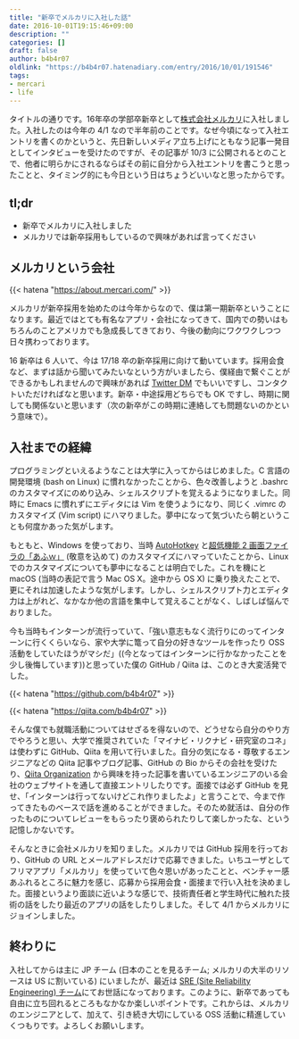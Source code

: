 ```yaml
---
title: "新卒でメルカリに入社した話"
date: 2016-10-01T19:15:46+09:00
description: ""
categories: []
draft: false
author: b4b4r07
oldlink: "https://b4b4r07.hatenadiary.com/entry/2016/10/01/191546"
tags:
- mercari
- life
---
```


タイトルの通りです。16年卒の学部卒新卒として[株式会社メルカリ](https://www.mercari.com/jp/about/corporate/)に入社しました。入社したのは今年の 4/1 なので半年前のことです。なぜ今頃になって入社エントリを書くのかというと、先日新しいメディア立ち上げにともなう記事一発目としてインタビューを受けたのですが、その記事が 10/3 に公開されるとのことで、他者に明らかにされるならばその前に自分から入社エントリを書こうと思ったことと、タイミング的にも今日という日はちょうどいいなと思ったからです。

## tl;dr

- 新卒でメルカリに入社しました
- メルカリでは新卒採用もしているので興味があれば言ってください

## メルカリという会社

{{< hatena "https://about.mercari.com/" >}}

メルカリが新卒採用を始めたのは今年からなので、僕は第一期新卒ということになります。最近ではとても有名なアプリ・会社になってきて、国内での勢いはもちろんのことアメリカでも急成長してきており、今後の動向にワクワクしつつ日々携わっております。

16 新卒は 6 人いて、今は 17/18 卒の新卒採用に向けて動いています。採用会食など、まずは話から聞いてみたいなという方がいましたら、僕経由で繋ぐことができるかもしれませんので興味があれば [Twitter DM](https://twitter.com/b4b4r07) でもいいですし、コンタクトいただければなと思います。新卒・中途採用どちらでも OK ですし、時期に関しても関係ないと思います（次の新卒がこの時期に連絡しても問題ないのかという意味で）。

## 入社までの経緯

プログラミングといえるようなことは大学に入ってからはじめました。C 言語の開発環境 (bash on Linux) に慣れなかったことから、色々改善しようと .bashrc のカスタマイズにのめり込み、シェルスクリプトを覚えるようになりました。同時に Emacs に慣れずにエディタには Vim を使うようになり、同じく .vimrc のカスタマイズ (Vim script) にハマりました。夢中になって気づいたら朝ということも何度かあった気がします。

もともと、Windows を使っており、当時 [AutoHotkey](http://ahkscript.org) と[超低機能 2 画面ファイラの「あふｗ」](http://www.h5.dion.ne.jp/~akt/akt_afxw.htm) (敬意を込めて) のカスタマイズにハマっていたことから、Linux でのカスタマイズについても夢中になることは明白でした。これを機にと macOS (当時の表記で言う Mac OS X。途中から OS X) に乗り換えたことで、更にそれは加速したような気がします。しかし、シェルスクリプト力とエディタ力は上がれど、なかなか他の言語を集中して覚えることがなく、しばしば悩んでおりました。

今も当時もインターンが流行っていて、「強い意志もなく流行りにのってインターンに行くくらいなら、家や大学に篭って自分の好きなツールを作ったり OSS 活動をしていたほうがマシだ」((今となってはインターンに行かなかったことを少し後悔しています))と思っていた僕の GitHub / Qiita は、このとき大変活発でした。

{{< hatena "https://github.com/b4b4r07" >}}

{{< hatena "https://qiita.com/b4b4r07" >}}

そんな僕でも就職活動についてはせざるを得ないので、どうせなら自分のやり方でやろうと思い、大学で推奨されていた「マイナビ・リクナビ・研究室のコネ」は使わずに GitHub、Qiita を用いて行いました。自分の気になる・尊敬するエンジニアなどの Qiita 記事やブログ記事、GitHub の Bio からその会社を受けたり、[Qiita Organization](http://qiita.com/organizations) から興味を持った記事を書いているエンジニアのいる会社のウェブサイトを通して直接エントリしたりです。面接では必ず GitHub を見せ、「インターンは行ってないけどこれ作りましたよ」と言うことで、今まで作ってきたものベースで話を進めることができました。そのため就活は、自分の作ったものについてレビューをもらったり褒められたりして楽しかったな、という記憶しかないです。

そんなときに会社メルカリを知りました。メルカリでは GitHub 採用を行っており、GitHub の URL とメールアドレスだけで応募できました。いちユーザとしてフリマアプリ「メルカリ」を使っていて色々思いがあったことと、ベンチャー感あふれるところに魅力を感じ、応募から採用会食・面接まで行い入社を決めました。面接というより面談に近いような感じで、技術責任者と学生時代に触れた技術の話をしたり最近のアプリの話をしたりしました。そして 4/1 からメルカリにジョインしました。

## 終わりに

入社してからは主に JP チーム (日本のことを見るチーム; メルカリの大半のリソースは US に割いている) にいましたが、最近は [SRE (Site Reliability Engineering) チーム](http://tech.mercari.com/entry/2015/11/18/153421)にてお世話になっております。このように、新卒であっても自由に立ち回れるところもなかなか楽しいポイントです。これからは、メルカリのエンジニアとして、加えて、引き続き大切にしている OSS 活動に精進していくつもりです。よろしくお願いします。
